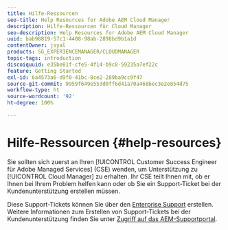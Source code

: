 ```yaml
---
title: Hilfe-Ressourcen
seo-title: Help Resources for Adobe AEM Cloud Manager
description: Hilfe-Ressourcen für Cloud Manager
seo-description: Help Resources for Adobe AEM Cloud Manager
uuid: bab98819-57c1-4408-98ab-2898bd9b1a1d
contentOwner: jsyal
products: SG_EXPERIENCEMANAGER/CLOUDMANAGER
topic-tags: introduction
discoiquuid: e35be81f-cfe5-4f14-b9c8-59235a7ef22c
feature: Getting Started
exl-id: 6a4573a6-d9f0-41bc-8ce2-289ba9cc9f47
source-git-commit: 9959f649e553d0ff6d41a70a468bec3e2e854d75
workflow-type: ht
source-wordcount: '92'
ht-degree: 100%

---
```


# Hilfe-Ressourcen {#help-resources}

Sie sollten sich zuerst an Ihren [!UICONTROL Customer Success Engineer für Adobe Managed Services] (CSE) wenden, um Unterstützung zu [!UICONTROL Cloud Manager] zu erhalten. Ihr CSE teilt Ihnen mit, ob er Ihnen bei Ihrem Problem helfen kann oder ob Sie ein Support-Ticket bei der Kundenunterstützung erstellen müssen.

Diese Support-Tickets können Sie über den [Enterprise Support](https://experienceleague.adobe.com/?lang=de&amp;support-tab=home#support) erstellen. Weitere Informationen zum Erstellen von Support-Tickets bei der Kundenunterstützung finden Sie unter [Zugriff auf das AEM-Supportportal](https://helpx.adobe.com/de/enterprise/using/support-and-expert-services.html).
